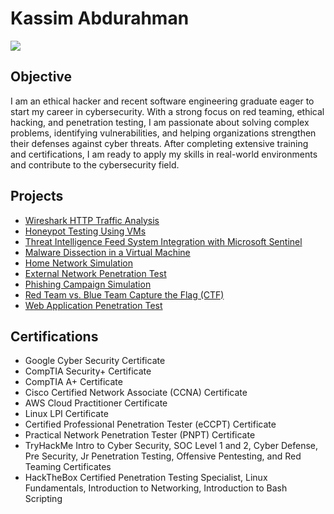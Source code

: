 # Kassim Abdurahman
<a href="https://linkedin.com/in/kassim-abdurahman-65a234157"><img src="https://img.shields.io/badge/-LinkedIn-0072b1?&style=for-the-badge&logo=linkedin&logoColor=white" /></a>

## Objective

I am an ethical hacker and recent software engineering graduate eager to start my career in cybersecurity. With a strong focus on red teaming, ethical hacking, and penetration testing, I am passionate about solving complex problems, identifying vulnerabilities, and helping organizations strengthen their defenses against cyber threats. After completing extensive training and certifications, I am ready to apply my skills in real-world environments and contribute to the cybersecurity field.

## Projects

- [Wireshark HTTP Traffic Analysis](https://github.com/kassimabdrhmn/kassimabdrhmn.github.io/tree/main/Wireshark%20HTTP%20Traffic%20Analysis)
- [Honeypot Testing Using VMs](https://github.com/kassimabdrhmn/kassimabdrhmn.github.io/tree/main/Honeypot%20Deployment%20and%20Analysis)
- [Threat Intelligence Feed System Integration with Microsoft Sentinel](https://github.com/kassimabdrhmn/kassimabdrhmn.github.io/tree/main/SIEM%20Implementation%20and%20Log%20Monitoring)
- [Malware Dissection in a Virtual Machine](https://github.com/kassimabdrhmn/kassimabdrhmn.github.io/tree/main/Malware%20Analysis%20in%20Isolated%20Environment)
- [Home Network Simulation](https://github.com/kassimabdrhmn/kassimabdrhmn.github.io/tree/main/Home%20Network%20Simulation)
- [External Network Penetration Test](https://github.com/kassimabdrhmn/kassimabdrhmn.github.io/tree/main/External%20Network%20Penetration%20Test)
- [Phishing Campaign Simulation](https://github.com/kassimabdrhmn/kassimabdrhmn.github.io/tree/main/Phishing%20Campaign%20Simulation)
- [Red Team vs. Blue Team Capture the Flag (CTF)](https://github.com/kassimabdrhmn/kassimabdrhmn.github.io/tree/main/Red%20Team%20vs.%20Blue%20Team%20Capture%20the%20Flag%20(CTF)%20Simulation)
- [Web Application Penetration Test](https://github.com/kassimabdrhmn/kassimabdrhmn.github.io/tree/main/Web%20Application%20Penetration%20Test)
  
## Certifications
- Google Cyber Security Certificate
- CompTIA Security+ Certificate
- CompTIA A+ Certificate
- Cisco Certified Network Associate (CCNA) Certificate
- AWS Cloud Practitioner Certificate
- Linux LPI Certificate
- Certified Professional Penetration Tester (eCCPT) Certificate
- Practical Network Penetration Tester (PNPT) Certificate
- TryHackMe Intro to Cyber Security, SOC Level 1 and 2, Cyber Defense, Pre Security, Jr Penetration Testing, Offensive Pentesting, and Red Teaming Certificates
- HackTheBox Certified Penetration Testing Specialist, Linux Fundamentals, Introduction to Networking, Introduction to Bash Scripting
